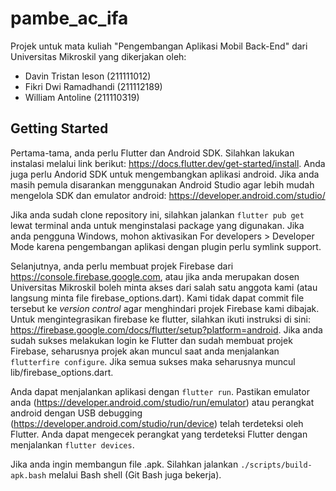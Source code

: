 # pambe_ac_ifa

Projek untuk mata kuliah "Pengembangan Aplikasi Mobil Back-End" dari Universitas Mikroskil yang dikerjakan oleh:

- Davin Tristan Ieson (211111012)
- Fikri Dwi Ramadhandi (211112189)
- William Antoline (211110319)

## Getting Started

Pertama-tama, anda perlu Flutter dan Android SDK. Silahkan lakukan instalasi melalui link berikut: https://docs.flutter.dev/get-started/install. Anda juga perlu Andorid SDK untuk mengembangkan aplikasi android. Jika anda masih pemula disarankan menggunakan Android Studio agar lebih mudah mengelola SDK dan emulator android: https://developer.android.com/studio/

Jika anda sudah clone repository ini, silahkan jalankan `flutter pub get` lewat terminal anda untuk menginstalasi package yang digunakan. Jika anda pengguna Windows, mohon aktivasikan For developers > Developer Mode karena pengembangan aplikasi dengan plugin perlu symlink support.

Selanjutnya, anda perlu membuat projek Firebase dari https://console.firebase.google.com, atau jika anda merupakan dosen Universitas Mikroskil boleh minta akses dari salah satu anggota kami (atau langsung minta file firebase_options.dart). Kami tidak dapat commit file tersebut ke _version control_ agar menghindari projek Firebase kami dibajak. Untuk mengintegrasikan firebase ke flutter, silahkan ikuti instruksi di sini: https://firebase.google.com/docs/flutter/setup?platform=android. Jika anda sudah sukses melakukan login ke Flutter dan sudah membuat projek Firebase, seharusnya projek akan muncul saat anda menjalankan `flutterfire configure`. Jika semua sukses maka seharusnya muncul lib/firebase_options.dart.

Anda dapat menjalankan aplikasi dengan `flutter run`. Pastikan emulator anda (https://developer.android.com/studio/run/emulator) atau perangkat android dengan USB debugging (https://developer.android.com/studio/run/device) telah terdeteksi oleh Flutter. Anda dapat mengecek perangkat yang terdeteksi Flutter dengan menjalankan `flutter devices`.

Jika anda ingin membangun file .apk. Silahkan jalankan `./scripts/build-apk.bash` melalui Bash shell (Git Bash juga bekerja).
